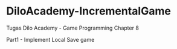 # DiloAcademy-IncrementalGame
Tugas Dilo Academy - Game Programming Chapter 8

Part1 - Implement Local Save game
